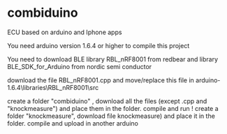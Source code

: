# combiduino
ECU based on arduino and Iphone apps

You need arduino version 1.6.4 or higher to compile this project

You need to download BLE library RBL_nRF8001 from redbear 
and library BLE_SDK_for_Arduino from nordic semi conductor

download the file RBL_nRF8001.cpp and move/replace this file in arduino-1.6.4\libraries\RBL_nRF8001\src

create a folder "combiduino" , download all the files (except .cpp and "knockmeasure") and place them in the folder. compile and run !
create a folder "knockmeasure", download file knockmeasure) and place it in the folder. compile and upload in another arduino


